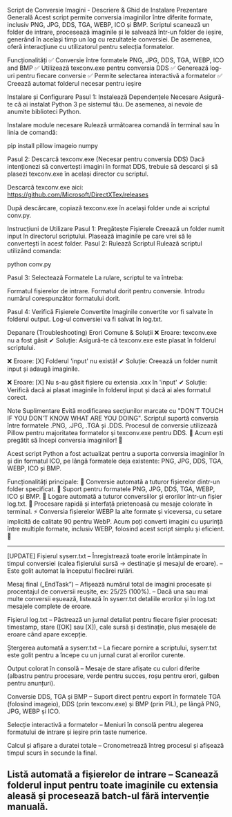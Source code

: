 Script de Conversie Imagini - Descriere & Ghid de Instalare Prezentare Generală Acest script permite conversia imaginilor între diferite formate, inclusiv PNG, JPG, DDS, TGA, WEBP, ICO și BMP. Scriptul scanează un folder de intrare, procesează imaginile și le salvează într-un folder de ieșire, generând în același timp un log cu rezultatele conversiei. De asemenea, oferă interacțiune cu utilizatorul pentru selecția formatelor.

Funcționalități ✅ Conversie între formatele PNG, JPG, DDS, TGA, WEBP, ICO and BMP ✅ Utilizează texconv.exe pentru conversia DDS ✅ Generează log-uri pentru fiecare conversie ✅ Permite selectarea interactivă a formatelor ✅ Creează automat folderul necesar pentru ieșire

Instalare și Configurare Pasul 1: Instalează Dependențele Necesare Asigură-te că ai instalat Python 3 pe sistemul tău. De asemenea, ai nevoie de anumite biblioteci Python.

Instalare module necesare Rulează următoarea comandă în terminal sau în linia de comandă:

pip install pillow imageio numpy

Pasul 2: Descarcă texconv.exe (Necesar pentru conversia DDS) Dacă intenționezi să convertești imagini în format DDS, trebuie să descarci și să plasezi texconv.exe în același director cu scriptul.

Descarcă texconv.exe aici: https://github.com/Microsoft/DirectXTex/releases

După descărcare, copiază texconv.exe în același folder unde ai scriptul conv.py.

Instrucțiuni de Utilizare Pasul 1: Pregătește Fișierele Creează un folder numit input în directorul scriptului. Plasează imaginile pe care vrei să le convertești în acest folder. Pasul 2: Rulează Scriptul Rulează scriptul utilizând comanda:

python conv.py

Pasul 3: Selectează Formatele La rulare, scriptul te va întreba:

Formatul fișierelor de intrare. Formatul dorit pentru conversie. Introdu numărul corespunzător formatului dorit.

Pasul 4: Verifică Fișierele Convertite Imaginile convertite vor fi salvate în folderul output. Log-ul conversiei va fi salvat în log.txt.

Depanare (Troubleshooting) Erori Comune & Soluții ❌ Eroare: texconv.exe nu a fost găsit ✔ Soluție: Asigură-te că texconv.exe este plasat în folderul scriptului.

❌ Eroare: [X] Folderul 'input' nu există! ✔ Soluție: Creează un folder numit input și adaugă imaginile.

❌ Eroare: [X] Nu s-au găsit fișiere cu extensia .xxx în 'input' ✔ Soluție: Verifică dacă ai plasat imaginile în folderul input și dacă ai ales formatul corect.

Note Suplimentare Evită modificarea secțiunilor marcate cu "DON'T TOUCH IF YOU DON'T KNOW WHAT ARE YOU DOING". Scriptul suportă conversia între formatele .PNG, .JPG, .TGA și .DDS. Procesul de conversie utilizează Pillow pentru majoritatea formatelor și texconv.exe pentru DDS. 🚀 Acum ești pregătit să începi conversia imaginilor! 🚀

Acest script Python a fost actualizat pentru a suporta conversia imaginilor în și din formatul ICO, pe lângă formatele deja existente: PNG, JPG, DDS, TGA, WEBP, ICO și BMP.

Funcționalități principale:
📂 Conversie automată a tuturor fișierelor dintr-un folder specificat.
🎨 Suport pentru formatele PNG, JPG, DDS, TGA, WEBP, ICO și BMP.
📝 Logare automată a tuturor conversiilor și erorilor într-un fișier log.txt.
🔄 Procesare rapidă și interfață prietenoasă cu mesaje colorate în terminal.
⚡ Conversia fișierelor WEBP la alte formate și viceversa, cu setare implicită de calitate 90 pentru WebP.
Acum poți converti imagini cu ușurință între multiple formate, inclusiv WEBP, folosind acest script simplu și eficient. 🚀

------------------------------------------------------------------------------------------------------------------------------------------------
[UPDATE]
Fișierul syserr.txt
– Înregistrează toate erorile întâmpinate în timpul conversiei (calea fișierului sursă → destinație și mesajul de eroare).
– Este golit automat la începutul fiecărei rulări.

Mesaj final („EndTask”)
– Afișează numărul total de imagini procesate și procentajul de conversii reușite, ex: 25/25 (100%).
– Dacă una sau mai multe conversii eșuează, listează în syserr.txt detaliile erorilor și în log.txt mesajele complete de eroare.

Fișierul log.txt
– Păstrează un jurnal detaliat pentru fiecare fișier procesat: timestamp, stare ([OK] sau [X]), cale sursă și destinație, plus mesajele de eroare când apare excepție.

Ștergerea automată a syserr.txt
– La fiecare pornire a scriptului, syserr.txt este golit pentru a începe cu un jurnal curat al erorilor curente.

Output colorat în consolă
– Mesaje de stare afișate cu culori diferite (albastru pentru procesare, verde pentru succes, roșu pentru erori, galben pentru anunțuri).

Conversie DDS, TGA și BMP
– Suport direct pentru export în formatele TGA (folosind imageio), DDS (prin texconv.exe) și BMP (prin PIL), pe lângă PNG, JPG, WEBP și ICO.

Selecție interactivă a formatelor
– Meniuri în consolă pentru alegerea formatului de intrare și ieșire prin taste numerice.

Calcul și afișare a duratei totale
– Cronometrează întreg procesul și afișează timpul scurs în secunde la final.

Listă automată a fișierelor de intrare
– Scanează folderul input pentru toate imaginile cu extensia aleasă și procesează batch-ul fără intervenție manuală.
------------------------------------------------------------------------------------------------------------------------------------------------
